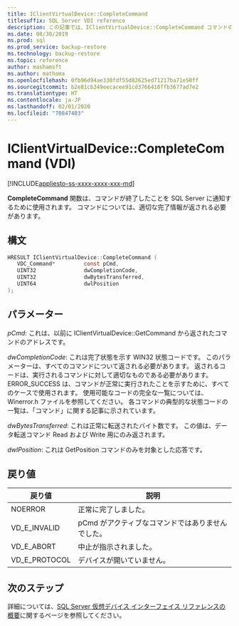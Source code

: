 ```yaml
---
title: IClientVirtualDevice::CompleteCommand
titlesuffix: SQL Server VDI reference
description: この記事では、IClientVirtualDevice::CompleteCommand コマンドのリファレンスを提供します。
ms.date: 08/30/2019
ms.prod: sql
ms.prod_service: backup-restore
ms.technology: backup-restore
ms.topic: reference
author: mashamsft
ms.author: mathoma
ms.openlocfilehash: 0fb96d94ae330fdf55d82625ed71217ba71e50ff
ms.sourcegitcommit: b2e81cb349eecacee91cd3766410ffb3677ad7e2
ms.translationtype: HT
ms.contentlocale: ja-JP
ms.lasthandoff: 02/01/2020
ms.locfileid: "70847403"
---
```

# <a name="iclientvirtualdevicecompletecommand-vdi"></a>IClientVirtualDevice::CompleteCommand (VDI)

[!INCLUDE[appliesto-ss-xxxx-xxxx-xxx-md](../../../includes/appliesto-ss-xxxx-xxxx-xxx-md.md)]

**CompleteCommand** 関数は、コマンドが終了したことを SQL Server に通知するために使用されます。 コマンドについては、適切な完了情報が返される必要があります。

## <a name="syntax"></a>構文

```c
HRESULT IClientVirtualDevice::CompleteCommand (
   VDC_Command*         const pCmd,
   UINT32               dwCompletionCode,
   UINT32               dwBytesTransferred,
   UINT64               dwlPosition
);
```

## <a name="parameters"></a>パラメーター

*pCmd*: これは、以前に IClientVirtualDevice::GetCommand から返されたコマンドのアドレスです。

*dwCompletionCode*: これは完了状態を示す WIN32 状態コードです。 このパラメーターは、すべてのコマンドについて返される必要があります。 返されるコードは、実行されるコマンドに対して適切なものである必要があります。 ERROR_SUCCESS は、コマンドが正常に実行されたことを示すために、すべてのケースで使用されます。 使用可能なコードの完全な一覧については、Winerror.h ファイルを参照してください。 各コマンドの典型的な状態コードの一覧は、「コマンド」に関する記事に示されています。

*dwBytesTransferred*: これは正常に転送されたバイト数です。 この値は、データ転送コマンド Read および Write 用にのみ返されます。

*dwlPosition*: これは GetPosition コマンドのみを対象とした応答です。

## <a name="return-value"></a>戻り値

|戻り値 | 説明 |
|---|---|
| NOERROR | 正常に完了しました。 |
| VD_E_INVALID | pCmd がアクティブなコマンドではありませんでした。 |
| VD_E_ABORT | 中止が指示されました。 |
| VD_E_PROTOCOL | デバイスが開いていません。 |

## <a name="next-steps"></a>次のステップ

詳細については、[SQL Server 仮想デバイス インターフェイス リファレンスの概要](reference-virtual-device-interface.md)に関するページを参照してください。
